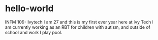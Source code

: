 # hello-world
INFM 109- Ivytech
I am 27 and this is my first ever year here at Ivy Tech
I am currently working as an RBT for children with autism, and outside of school and work I play pool.

